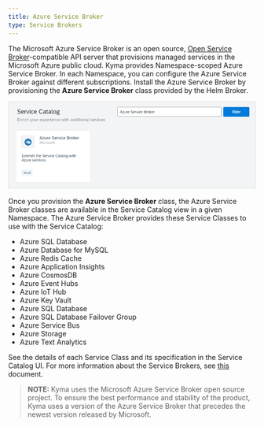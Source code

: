 ```yaml
---
title: Azure Service Broker
type: Service Brokers
---
```


The Microsoft Azure Service Broker is an open source, [Open Service Broker](https://www.openservicebrokerapi.org/)-compatible API server that provisions managed services in the Microsoft Azure public cloud. Kyma provides Namespace-scoped Azure Service Broker. In each Namespace, you can configure the Azure Service Broker against different subscriptions. Install the Azure Service Broker by provisioning the **Azure Service Broker** class provided by the Helm Broker.

![azure broker class](./assets/azure-service-broker-class.png)

Once you provision the **Azure Service Broker** class, the Azure Service Broker classes are available in the Service Catalog view in a given Namespace.
The Azure Service Broker provides these Service Classes to use with the Service Catalog:

* Azure SQL Database
* Azure Database for MySQL
* Azure Redis Cache
* Azure Application Insights
* Azure CosmosDB
* Azure Event Hubs
* Azure IoT Hub
* Azure Key Vault
* Azure SQL Database
* Azure SQL Database Failover Group
* Azure Service Bus
* Azure Storage
* Azure Text Analytics

See the details of each Service Class and its specification in the Service Catalog UI.
For more information about the Service Brokers, see [this](#overview-service-brokers) document.

>**NOTE:** Kyma uses the Microsoft Azure Service Broker open source project. To ensure the best performance and stability of the product, Kyma uses a version of the Azure Service Broker that precedes the newest version released by Microsoft.
